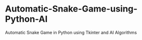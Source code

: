 # Automatic-Snake-Game-using-Python-AI
Automatic Snake Game in Python using Tkinter and AI Algorithms   
